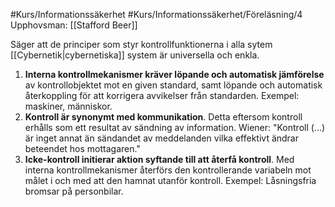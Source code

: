 #Kurs/Informationssäkerhet #Kurs/Informationssäkerhet/Föreläsning/4 
Upphovsman: [[Stafford Beer]]

Säger att  de principer som styr kontrollfunktionerna i alla sytem  [[Cybernetik|cybernetiska]] system är universella och enkla.

1. **Interna kontrollmekanismer kräver löpande och automatisk jämförelse** av kontrollobjektet mot en given standard, samt löpande och automatisk återkoppling för att korrigera avvikelser från standarden. Exempel: maskiner, människor.
2. **Kontroll är synonymt med kommunikation**. Detta eftersom kontroll erhålls som ett resultat av sändning av information. Wiener: "Kontroll (...) är inget annat än sändandet av meddelanden vilka effektivt ändrar beteendet hos mottagaren."
3. **Icke-kontroll initierar aktion syftande till att återfå kontroll**. Med interna kontrollmekanismer återförs den kontrollerande variabeln mot målet i och med att den hamnat utanför kontroll. Exempel: Låsningsfria bromsar på personbilar.